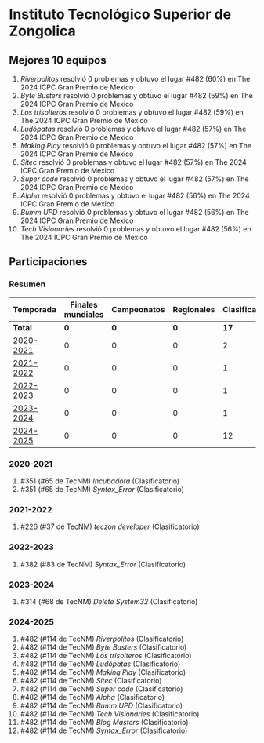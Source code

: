 ---
---

# Instituto Tecnológico Superior de Zongolica

## Mejores 10 equipos

1. _Riverpolitos_ resolvió 0 problemas y obtuvo el lugar #482 (60%) en The 2024 ICPC Gran Premio de Mexico
1. _Byte Busters_ resolvió 0 problemas y obtuvo el lugar #482 (59%) en The 2024 ICPC Gran Premio de Mexico
1. _Los trisolteros_ resolvió 0 problemas y obtuvo el lugar #482 (59%) en The 2024 ICPC Gran Premio de Mexico
1. _Ludópatas_ resolvió 0 problemas y obtuvo el lugar #482 (57%) en The 2024 ICPC Gran Premio de Mexico
1. _Making Play_ resolvió 0 problemas y obtuvo el lugar #482 (57%) en The 2024 ICPC Gran Premio de Mexico
1. _Sitec_ resolvió 0 problemas y obtuvo el lugar #482 (57%) en The 2024 ICPC Gran Premio de Mexico
1. _Super code_ resolvió 0 problemas y obtuvo el lugar #482 (57%) en The 2024 ICPC Gran Premio de Mexico
1. _Alpha_ resolvió 0 problemas y obtuvo el lugar #482 (56%) en The 2024 ICPC Gran Premio de Mexico
1. _Bumm UPD_ resolvió 0 problemas y obtuvo el lugar #482 (56%) en The 2024 ICPC Gran Premio de Mexico
1. _Tech Visionaries_ resolvió 0 problemas y obtuvo el lugar #482 (56%) en The 2024 ICPC Gran Premio de Mexico

## Participaciones

### Resumen

| Temporada | Finales mundiales | Campeonatos | Regionales | Clasificatorios | Equipos |
| --- | --- | --- | --- | --- | --- |
| **Total** | **0** | **0** | **0** | **17** | **17** |
| [2020-2021](#2020-2021) | 0 | 0 | 0 | 2 | 2 |
| [2021-2022](#2021-2022) | 0 | 0 | 0 | 1 | 1 |
| [2022-2023](#2022-2023) | 0 | 0 | 0 | 1 | 1 |
| [2023-2024](#2023-2024) | 0 | 0 | 0 | 1 | 1 |
| [2024-2025](#2024-2025) | 0 | 0 | 0 | 12 | 12 |

### 2020-2021

1. #351 (#65 de TecNM) _Incubadora_ (Clasificatorio)
1. #351 (#65 de TecNM) _Syntax_Error_ (Clasificatorio)

### 2021-2022

1. #226 (#37 de TecNM) _teczon developer_ (Clasificatorio)

### 2022-2023

1. #382 (#83 de TecNM) _Syntax_Error_ (Clasificatorio)

### 2023-2024

1. #314 (#68 de TecNM) _Delete System32_ (Clasificatorio)

### 2024-2025

1. #482 (#114 de TecNM) _Riverpolitos_ (Clasificatorio)
1. #482 (#114 de TecNM) _Byte Busters_ (Clasificatorio)
1. #482 (#114 de TecNM) _Los trisolteros_ (Clasificatorio)
1. #482 (#114 de TecNM) _Ludópatas_ (Clasificatorio)
1. #482 (#114 de TecNM) _Making Play_ (Clasificatorio)
1. #482 (#114 de TecNM) _Sitec_ (Clasificatorio)
1. #482 (#114 de TecNM) _Super code_ (Clasificatorio)
1. #482 (#114 de TecNM) _Alpha_ (Clasificatorio)
1. #482 (#114 de TecNM) _Bumm UPD_ (Clasificatorio)
1. #482 (#114 de TecNM) _Tech Visionaries_ (Clasificatorio)
1. #482 (#114 de TecNM) _Blog Masters_ (Clasificatorio)
1. #482 (#114 de TecNM) _Syntax_Error_ (Clasificatorio)



